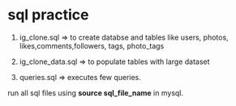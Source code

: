 # sql practice

1) ig_clone.sql => to create databse and tables like users, photos, likes,comments,followers, tags, photo_tags

2) ig_clone_data.sql => to populate tables with large dataset

3) queries.sql => executes few queries.

run all sql files using **source sql_file_name** in mysql.



